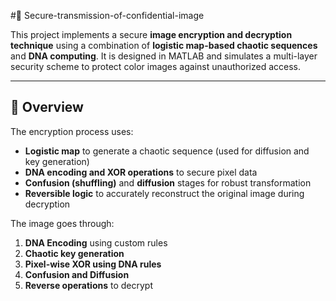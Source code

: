 #🧬 Secure-transmission-of-confidential-image


This project implements a secure **image encryption and decryption technique** using a combination of **logistic map-based chaotic sequences** and **DNA computing**. It is designed in MATLAB and simulates a multi-layer security scheme to protect color images against unauthorized access.

---

## 📌 Overview

The encryption process uses:
- **Logistic map** to generate a chaotic sequence (used for diffusion and key generation)
- **DNA encoding and XOR operations** to secure pixel data
- **Confusion (shuffling)** and **diffusion** stages for robust transformation
- **Reversible logic** to accurately reconstruct the original image during decryption

The image goes through:
1. **DNA Encoding** using custom rules
2. **Chaotic key generation**
3. **Pixel-wise XOR using DNA rules**
4. **Confusion and Diffusion**
5. **Reverse operations** to decrypt
